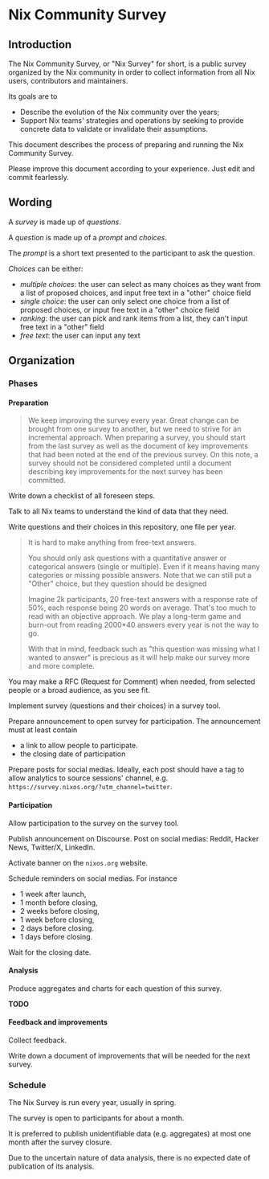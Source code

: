 # Nix Community Survey

## Introduction

The Nix Community Survey, or "Nix Survey" for short, is a public survey organized by the Nix community in order to collect information from all Nix users, contributors and maintainers.

Its goals are to

- Describe the evolution of the Nix community over the years;
- Support Nix teams' strategies and operations by seeking to provide concrete data to validate or invalidate their assumptions.

This document describes the process of preparing and running the Nix Community Survey.

Please improve this document according to your experience.
Just edit and commit fearlessly.

## Wording

A _survey_ is made up of _questions_.

A _question_ is made up of a _prompt_ and _choices_.

The _prompt_ is a short text presented to the participant to ask the question.

_Choices_ can be either:
- _multiple choices_: the user can select as many choices as they want from a list of proposed choices, and input free text in a "other" choice field
- _single choice_: the user can only select one choice from a list of proposed choices, or input free text in a "other" choice field
- _ranking_: the user can pick and rank items from a list, they can't input free text in a "other" field
- _free text_: the user can input any text 

## Organization

### Phases

#### Preparation

> We keep improving the survey every year.
> Great change can be brought from one survey to another, but we need to strive for an incremental approach.
> When preparing a survey, you should start from the last survey as well as the document of key improvements that had been noted at the end of the previous survey.
> On this note, a survey should not be considered completed until a document describing key improvements for the next survey has been committed.

Write down a checklist of all foreseen steps.

Talk to all Nix teams to understand the kind of data that they need.

Write questions and their choices in this repository, one file per year.

> It is hard to make anything from free-text answers.
> 
> You should only ask questions with a quantitative answer or categorical answers (single or multiple).
> Even if it means having many categories or missing possible answers.
> Note that we can still put a "Other" choice, but they question should be designed 
> 
> Imagine 2k participants, 20 free-text answers with a response rate of 50%, each response being 20 words on average.
> That's too much to read with an objective approach.
> We play a long-term game and burn-out from reading 2000\*40 answers every year is not the way to go.
> 
> With that in mind, feedback such as "this question was missing what I wanted to answer" is precious as it will help make our survey more and more complete.

You may make a RFC (Request for Comment) when needed, from selected people or a broad audience, as you see fit.

Implement survey (questions and their choices) in a survey tool.

Prepare announcement to open survey for participation.
The announcement must at least contain
- a link to allow people to participate.
- the closing date of participation

Prepare posts for social medias.
Ideally, each post should have a tag to allow analytics to source sessions' channel, e.g. `https://survey.nixos.org/?utm_channel=twitter`.

#### Participation

Allow participation to the survey on the survey tool.

Publish announcement on Discourse.
Post on social medias: Reddit, Hacker News, Twitter/X, LinkedIn.

Activate banner on the `nixos.org` website.

Schedule reminders on social medias.
For instance
- 1 week after launch,
- 1 month before closing,
- 2 weeks before closing,
- 1 week before closing,
- 2 days before closing.
- 1 days before closing.

Wait for the closing date.

#### Analysis

Produce aggregates and charts for each question of this survey.

**TODO**

#### Feedback and improvements

Collect feedback.

Write down a document of improvements that will be needed for the next survey.

### Schedule

The Nix Survey is run every year, usually in spring.

The survey is open to participants for about a month.

It is preferred to publish unidentifiable data (e.g. aggregates) at most one month after the survey closure.

Due to the uncertain nature of data analysis, there is no expected date of publication of its analysis.

